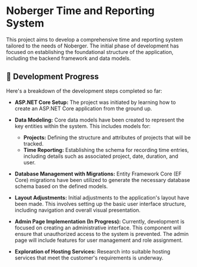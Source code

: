 # Noberger Time and Reporting System

This project aims to develop a comprehensive time and reporting system tailored to the needs of Noberger. The initial phase of development has focused on establishing the foundational structure of the application, including the backend framework and data models.

## 🚧 Development Progress

Here's a breakdown of the development steps completed so far:

- **ASP.NET Core Setup:** The project was initiated by learning how to create an ASP.NET Core application from the ground up.

- **Data Modeling:** Core data models have been created to represent the key entities within the system. This includes models for:
    - **Projects:** Defining the structure and attributes of projects that will be tracked.
    - **Time Reporting:** Establishing the schema for recording time entries, including details such as associated project, date, duration, and user.

- **Database Management with Migrations:** Entity Framework Core (EF Core) migrations have been utilized to generate the necessary database schema based on the defined models.

- **Layout Adjustments:** Initial adjustments to the application's layout have been made. This involves setting up the basic user interface structure, including navigation and overall visual presentation.

- **Admin Page Implementation (In Progress):** Currently, development is focused on creating an administrative interface. This  component will ensure that unauthorized access to the system is prevented. The admin page will include features for user management and role assignment.

- **Exploration of Hosting Services:** Research into suitable hosting services that meet the customer's requirements is underway.
